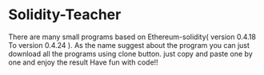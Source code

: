 # Solidity-Teacher
There are many small programs based on Ethereum-solidity( version 0.4.18 To version 0.4.24  ). 
As the name suggest about the program 
you can just download all the programs using clone button.
just copy and paste one by one and enjoy the result
Have fun with code!!
